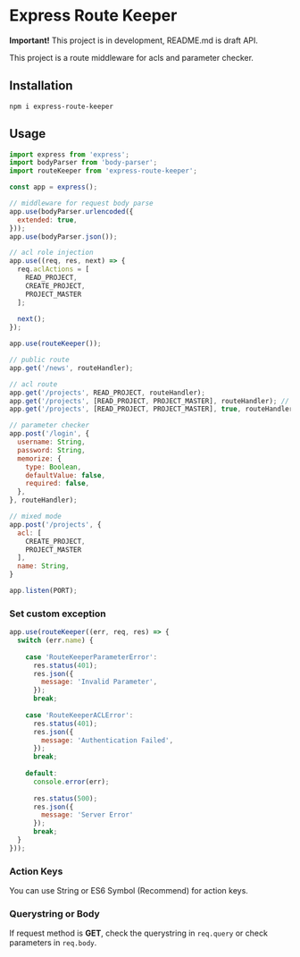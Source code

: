 # Express Route Keeper

__Important!__ This project is in development, README.md is draft API.

This project is a route middleware for acls and parameter checker.

## Installation

```
npm i express-route-keeper
```

## Usage

```javascript
import express from 'express';
import bodyParser from 'body-parser';
import routeKeeper from 'express-route-keeper';

const app = express();

// middleware for request body parse
app.use(bodyParser.urlencoded({
  extended: true,
}));
app.use(bodyParser.json());

// acl role injection
app.use((req, res, next) => {
  req.aclActions = [
    READ_PROJECT,
    CREATE_PROJECT,
    PROJECT_MASTER
  ];
  
  next();
});

app.use(routeKeeper());

// public route
app.get('/news', routeHandler);

// acl route
app.get('/projects', READ_PROJECT, routeHandler);
app.get('/projects', [READ_PROJECT, PROJECT_MASTER], routeHandler); // AND match
app.get('/projects', [READ_PROJECT, PROJECT_MASTER], true, routeHandler); // OR match

// parameter checker
app.post('/login', {
  username: String,
  password: String,
  memorize: {
    type: Boolean,
    defaultValue: false,
    required: false,
  },
}, routeHandler);

// mixed mode
app.post('/projects', {
  acl: [
    CREATE_PROJECT,
    PROJECT_MASTER
  ],
  name: String,
}

app.listen(PORT);
```

### Set custom exception

```javascript
app.use(routeKeeper((err, req, res) => {
  switch (err.name) {
  
    case 'RouteKeeperParameterError':
      res.status(401);
      res.json({
        message: 'Invalid Parameter',
      });
      break;
    
    case 'RouteKeeperACLError':
      res.status(401);
      res.json({
        message: 'Authentication Failed',
      });
      break;
    
    default:
      console.error(err);
      
      res.status(500);
      res.json({
        message: 'Server Error'
      });
      break;
  }
}));
```

### Action Keys

You can use String or ES6 Symbol (Recommend) for action keys.

### Querystring or Body

If request method is __GET__, check the querystring in ```req.query``` or check parameters in ```req.body```.

